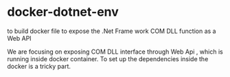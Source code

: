 # docker-dotnet-env
to build docker file to expose the .Net Frame work COM DLL function as a Web API

We are focusing on exposing COM DLL interface through Web Api , which is running inside docker container.
To set up the dependencies inside the docker is a tricky part.
